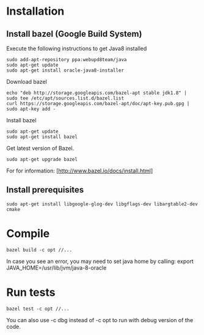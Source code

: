 # Installation

## Install bazel (Google Build System)

Execute the following instructions to get Java8 installed

```
sudo add-apt-repository ppa:webupd8team/java
sudo apt-get update
sudo apt-get install oracle-java8-installer
```

Download bazel

```
echo "deb http://storage.googleapis.com/bazel-apt stable jdk1.8" | sudo tee /etc/apt/sources.list.d/bazel.list
curl https://storage.googleapis.com/bazel-apt/doc/apt-key.pub.gpg | sudo apt-key add -
```

Install bazel

```
sudo apt-get update
sudo apt-get install bazel
```

Get latest version of Bazel.
```
sudo apt-get upgrade bazel
```

For for information: [http://www.bazel.io/docs/install.html]

## Install prerequisites

```
sudo apt-get install libgoogle-glog-dev libgflags-dev libargtable2-dev cmake
```

# Compile


```
bazel build -c opt //...
```

In case you see an error, you may need to set java home by calling: export JAVA_HOME=/usr/lib/jvm/java-8-oracle

# Run tests

```
bazel test -c opt //...
```

You can also use -c dbg instead of -c opt to run with debug version of the code.
